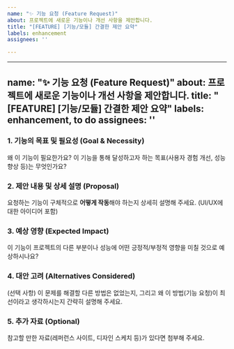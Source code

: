 ```yaml
---
name: "✨ 기능 요청 (Feature Request)"
about: 프로젝트에 새로운 기능이나 개선 사항을 제안합니다.
title: "[FEATURE] [기능/모듈] 간결한 제안 요약"
labels: enhancement
assignees: ''

---
```


---
name: "✨ 기능 요청 (Feature Request)"
about: 프로젝트에 새로운 기능이나 개선 사항을 제안합니다.
title: "[FEATURE] [기능/모듈] 간결한 제안 요약"
labels: enhancement, to do
assignees: ''
---

### 1. 기능의 목표 및 필요성 (Goal & Necessity)
왜 이 기능이 필요한가요? 이 기능을 통해 달성하고자 하는 목표(사용자 경험 개선, 성능 향상 등)는 무엇인가요?

### 2. 제안 내용 및 상세 설명 (Proposal)
요청하는 기능이 구체적으로 **어떻게 작동**해야 하는지 상세히 설명해 주세요. (UI/UX에 대한 아이디어 포함)

### 3. 예상 영향 (Expected Impact)
이 기능이 프로젝트의 다른 부분이나 성능에 어떤 긍정적/부정적 영향을 미칠 것으로 예상하시나요?

### 4. 대안 고려 (Alternatives Considered)
(선택 사항) 이 문제를 해결할 다른 방법은 없었는지, 그리고 왜 이 방법(기능 요청)이 최선이라고 생각하시는지 간략히 설명해 주세요.

### 5. 추가 자료 (Optional)
참고할 만한 자료(레퍼런스 사이트, 디자인 스케치 등)가 있다면 첨부해 주세요.
